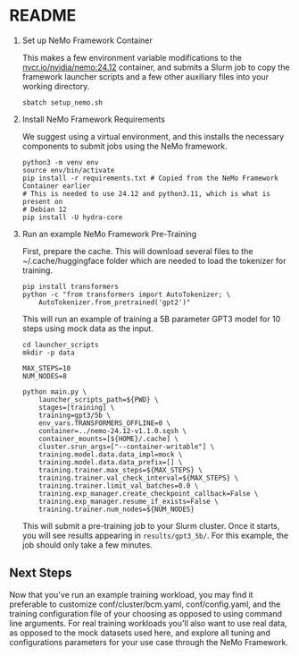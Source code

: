 README
======

1. Set up NeMo Framework Container

   This makes a few environment variable modifications to the [nvcr.io/nvidia/nemo:24.12](https://catalog.ngc.nvidia.com/orgs/nvidia/containers/nemo)
   container, and submits a Slurm job to copy the framework launcher scripts and a
   few other auxiliary files into your working directory.

   ```shell
   sbatch setup_nemo.sh
   ```

2. Install NeMo Framework Requirements

   We suggest using a virtual environment, and this installs the necessary
   components to submit jobs using the NeMo
   framework.

   ```shell
   python3 -m venv env
   source env/bin/activate
   pip install -r requirements.txt # Copied from the NeMo Framework Container earlier
   # This is needed to use 24.12 and python3.11, which is what is present on
   # Debian 12
   pip install -U hydra-core
   ```

3. Run an example NeMo Framework Pre-Training

   First, prepare the cache. This will download several files to the
   ~/.cache/huggingface folder which are needed to load the tokenizer for
   training.

   ```shell
   pip install transformers
   python -c "from transformers import AutoTokenizer; \
       AutoTokenizer.from_pretrained('gpt2')"
   ```

   This will run an example of training a 5B parameter GPT3 model for 10 steps
   using mock data as the input.

   ```shell
   cd launcher_scripts
   mkdir -p data

   MAX_STEPS=10
   NUM_NODES=8

   python main.py \
       launcher_scripts_path=${PWD} \
       stages=[training] \
       training=gpt3/5b \
       env_vars.TRANSFORMERS_OFFLINE=0 \
       container=../nemo-24.12-v1.1.0.sqsh \
       container_mounts=[${HOME}/.cache] \
       cluster.srun_args=["--container-writable"] \
       training.model.data.data_impl=mock \
       training.model.data.data_prefix=[] \
       training.trainer.max_steps=${MAX_STEPS} \
       training.trainer.val_check_interval=${MAX_STEPS} \
       training.trainer.limit_val_batches=0.0 \
       training.exp_manager.create_checkpoint_callback=False \
       training.exp_manager.resume_if_exists=False \
       training.trainer.num_nodes=${NUM_NODES}
   ```

   This will submit a pre-training job to your Slurm cluster. Once it starts, you
   will see results appearing in `results/gpt3_5b/`. For this example, the job
   should only take a few minutes.

Next Steps
----------

Now that you've run an example training workload, you may find it preferable to
customize conf/cluster/bcm.yaml, conf/config.yaml, and the training
configuration file of your choosing as opposed to using command line arguments.
For real training workloads you'll also want to use real data, as opposed to
the mock datasets used here, and explore all tuning and configurations
parameters for your use case through the NeMo Framework.
